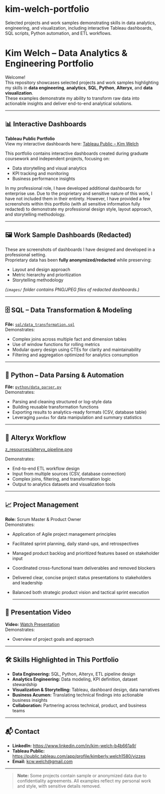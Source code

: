 # kim-welch-portfolio
Selected projects and work samples demonstrating skills in data analytics, engineering, and visualization, including interactive Tableau dashboards, SQL scripts, Python automation, and ETL workflows.


# Kim Welch – Data Analytics & Engineering Portfolio

Welcome!  
This repository showcases selected projects and work samples highlighting my skills in **data engineering**, **analytics**, **SQL**, **Python**, **Alteryx**, and **data visualization**.  
These examples demonstrate my ability to transform raw data into actionable insights and deliver end-to-end analytical solutions.

---

## 📊 Interactive Dashboards

**Tableau Public Portfolio**  
View my interactive dashboards here: [Tableau Public – Kim Welch](YOUR_TABLEAU_PUBLIC_LINK)  

This portfolio contains interactive dashboards created during graduate coursework and independent projects, focusing on:
- Data storytelling and visual analytics  
- KPI tracking and monitoring  
- Business performance insights  

In my professional role, I have developed additional dashboards for enterprise use. Due to the proprietary and sensitive nature of this work, I have not included them in their entirety. However, I have provided a few screenshots within this portfolio (with all sensitive information fully redacted) to demonstrate my professional design style, layout approach, and storytelling methodology.

---

## 🖼️ Work Sample Dashboards (Redacted)

These are screenshots of dashboards I have designed and developed in a professional setting.  
Proprietary data has been **fully anonymized/redacted** while preserving:
- Layout and design approach
- Metric hierarchy and prioritization
- Storytelling methodology

*(`images/` folder contains PNG/JPEG files of redacted dashboards.)*

---

## 🗄️ SQL – Data Transformation & Modeling

**File:** [`sql/data_transformation.sql`](sql/data_transformation.sql)  
Demonstrates:
- Complex joins across multiple fact and dimension tables
- Use of window functions for rolling metrics
- Modular query design using CTEs for clarity and maintainability
- Filtering and aggregation optimized for analytics consumption

---

## 🐍 Python – Data Parsing & Automation

**File:** [`python/data_parser.py`](python/data_parser.py)  
Demonstrates:
- Parsing and cleaning structured or log-style data
- Building reusable transformation functions
- Exporting results to analytics-ready formats (CSV, database table)
- Leveraging `pandas` for data manipulation and summary statistics

---

## 🔄 Alteryx Workflow

[z_resources/alteryx_pipeline.png](https://github.com/welch100/kim-welch-portfolio/blob/1552d374de952304b32e4243c119b1a0824265f9/z_resources/alteryx_pipeline.png)
  
Demonstrates:
- End-to-end ETL workflow design
- Input from multiple sources (CSV, database connection)
- Complex joins, filtering, and transformation logic
- Output to analytics datasets and visualization tools

---

## 📈 Project Management



**Role:** Scrum Master & Product Owner  
Demonstrates:
- Application of Agile project management principles
- Facilitated sprint planning, daily stand-ups, and retrospectives
- Managed product backlog and prioritized features based on stakeholder input
- Coordinated cross-functional team deliverables and removed blockers
- Delivered clear, concise project status presentations to stakeholders and leadership
- Balanced both strategic product vision and tactical sprint execution

  ---

## 🎥 Presentation Video

**Video:** [Watch Presentation](https://drive.google.com/file/d/1Ev-NAdraV3Zc_VkMotzLJg9o6GGAAOQK/view?usp=sharing)  
Demonstrates:
- Overview of project goals and approach

---

## 🛠️ Skills Highlighted in This Portfolio

- **Data Engineering:** SQL, Python, Alteryx, ETL pipeline design
- **Analytics Engineering:** Data modeling, KPI definition, dataset stewardship
- **Visualization & Storytelling:** Tableau, dashboard design, data narratives
- **Business Acumen:** Translating technical findings into actionable business insights
- **Collaboration:** Partnering across technical, product, and business teams

---

## 📬 Contact

- **LinkedIn:** https://www.linkedin.com/in/kim-welch-b4b661a9/
- **Tableau Public:** https://public.tableau.com/app/profile/kimberly.welch1580/vizzes
- **Email:** kcw.welch@gmail.com

---

> **Note:** Some projects contain sample or anonymized data due to confidentiality agreements. All examples reflect my personal work and style, with sensitive details removed.
